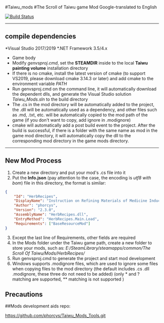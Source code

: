 #Taiwu_mods
#The Scroll of Taiwu game Mod
Google-translated to English

[![Build Status](https://travis-ci.com/phorcys/Taiwu_mods.svg?branch=master)](https://travis-ci.com/phorcys/Taiwu_mods)

****
## compile dependencies
*Visual Studio 2017/2019
*.NET Framework 3.5/4.x
* Game body
* Modify *genvsproj.cmd*, set the **STEAMDIR** inside to the local **Taiwu painting volume** installation directory
* If there is no cmake, install the latest version of cmake (to support VS2019, please download cmake 3.14.3 or later) and add cmake to the environment variable *PATH*
* Run genvsproj.cmd on the command line, it will automatically download the dependent dlls, and generate the Visual Studio solution *Taiwu_Mods.sln* to the build directory
* The .cs in the mod directory will be automatically added to the project, the .dll will be automatically used as a dependency, and other files such as .md, .txt, etc. will be automatically copied to the mod path of the game (if you don't want to copy, add ignore in .modignore)
* cmake will automatically add a post build event to the project. After the build is successful, if there is a folder with the same name as mod in the game mod directory, it will automatically copy the dll to the corresponding mod directory in the game mods directory.

****
## New Mod Process

1. Create a new directory and put your mod's .cs file into it
2. Put the **Info.json** (pay attention to the case, the encoding is *utf8 with bom*) file in this directory, the format is similar:
````json
{
    "Id": "HerbRecipes",
    "DisplayName": "Instruction on Refining Materials of Medicine Induction Cooking Recipe",
    "Author": "phorcys",
    "Version": "2.3.0",
    "AssemblyName": "HerbRecipes.dll",
    "EntryMethod": "HerbRecipes.Main.Load",
    "Requirements": ["BaseResourceMod"]
}
````
3. Except the last line of Requirements, other fields are required
4. In the Mods folder under the Taiwu game path, create a new folder to store your mods, such as: *E:/SteamLibrary/steamapps/common/The Scroll Of Taiwu/Mods/HerbRecipes/*
5. Run genvsproj.cmd to generate the project and start mod development
6. Windows supports .modignore files, which are used to ignore some files when copying files to the mod directory (the default includes .cs .dll .modignore, these three do not need to be added) (only * and ? matching are supported, ** matching is not supported )

## Precautions 

##Mods development aids repo:

https://github.com/phorcys/Taiwu_Mods_Tools.git